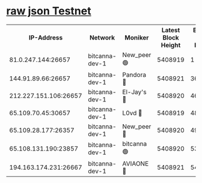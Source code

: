 [raw json Testnet](https://rpc-check.bcat.stavr.tech/bcat/rpc-bcat-result.json)
=


<table><tr><th>IP-Address</th><th>Network</th><th>Moniker</th><th>Latest Block Height</th><th>Earliest Block Height</th><th>Catching Up</th><th>Tx Index</th><th>Voting Power</th><th>Scan Time</th></tr><tr><td>81.0.247.144:26657</td><td>bitcanna-dev-1</td><td>New_peer 🟢</td><td>5408919</td><td>1</td><td>False</td><td>on</td><td>0</td><td>2023-12-08T06:44:21.203027322UTC</td></tr><tr><td>144.91.89.66:26657</td><td>bitcanna-dev-1</td><td>Pandora 🔴</td><td>5408921</td><td>3675711</td><td>False</td><td>on</td><td>2096387</td><td>2023-12-08T06:44:31.102919123UTC</td></tr><tr><td>212.227.151.106:26657</td><td>bitcanna-dev-1</td><td>El-Jay's 🔴</td><td>5408920</td><td>4670391</td><td>False</td><td>on</td><td>2240570</td><td>2023-12-08T06:44:27.955210647UTC</td></tr><tr><td>65.109.70.45:30657</td><td>bitcanna-dev-1</td><td>L0vd 🔴</td><td>5408919</td><td>4828155</td><td>False</td><td>on</td><td>7920</td><td>2023-12-08T06:44:21.541897246UTC</td></tr><tr><td>65.109.28.177:26357</td><td>bitcanna-dev-1</td><td>New_peer 🔴</td><td>5408920</td><td>4952911</td><td>False</td><td>on</td><td>2237067</td><td>2023-12-08T06:44:28.309674452UTC</td></tr><tr><td>65.108.131.190:23857</td><td>bitcanna-dev-1</td><td>bitcanna 🟢</td><td>5408920</td><td>5308920</td><td>False</td><td>off</td><td>0</td><td>2023-12-08T06:44:28.709355317UTC</td></tr><tr><td>194.163.174.231:26667</td><td>bitcanna-dev-1</td><td>AVIAONE 🔴</td><td>5408921</td><td>5404051</td><td>False</td><td>on</td><td>1949865</td><td>2023-12-08T06:44:33.505340841UTC</td></tr></table>